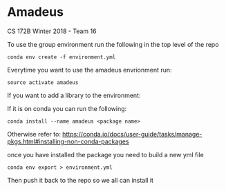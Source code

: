 # Amadeus
CS 172B Winter 2018 - Team 16

To use the group environment run the following in the top level of the repo

	conda env create -f environment.yml


Everytime you want to use the amadeus envrionment run:

	source activate amadeus

If you want to add a library to the environment:

If it is on conda you can run the following:
	
	conda install --name amadeus <package name>

Otherwise refer to: https://conda.io/docs/user-guide/tasks/manage-pkgs.html#installing-non-conda-packages

once you have installed the package you need to build a new yml file

	conda env export > environment.yml

Then push it back to the repo so we all can install it


